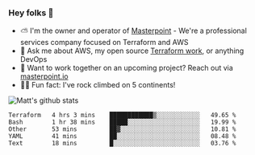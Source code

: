 

### Hey folks 👋

- ⛅️ I'm the owner and operator of [Masterpoint](https://masterpoint.io) - We're a professional services company focused on Terraform and AWS
- 💬 Ask me about AWS, my open source [Terraform work](https://github.com/masterpointio?q=terraform&type=&language=hcl), or anything DevOps
- 🔨 Want to work together on an upcoming project? Reach out via [masterpoint.io](https://masterpoint.io)
- 🧗‍♂️ Fun fact: I've rock climbed on 5 continents! 


![Matt's github stats](https://github-readme-stats.vercel.app/api?username=Gowiem&count_private=true&theme=cobalt&show_icons=true)

<!--START_SECTION:waka-->
```text
Terraform   4 hrs 3 mins    ████████████▒░░░░░░░░░░░░   49.65 % 
Bash        1 hr 38 mins    █████░░░░░░░░░░░░░░░░░░░░   19.99 % 
Other       53 mins         ██▓░░░░░░░░░░░░░░░░░░░░░░   10.81 % 
YAML        41 mins         ██░░░░░░░░░░░░░░░░░░░░░░░   08.48 % 
Text        18 mins         █░░░░░░░░░░░░░░░░░░░░░░░░   03.76 % 
```
<!--END_SECTION:waka-->
